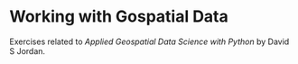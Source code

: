 # Working with Gospatial Data

Exercises related to _Applied Geospatial Data Science with Python_ by David S Jordan.
